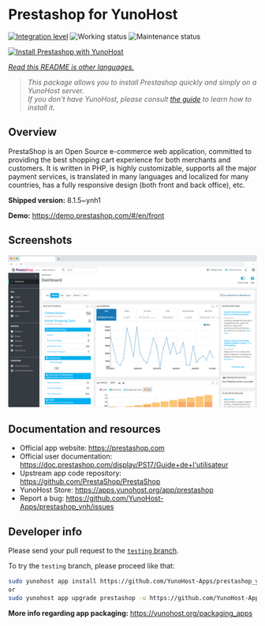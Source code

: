 <!--
N.B.: This README was automatically generated by <https://github.com/YunoHost/apps/tree/master/tools/readme_generator>
It shall NOT be edited by hand.
-->

# Prestashop for YunoHost

[![Integration level](https://dash.yunohost.org/integration/prestashop.svg)](https://dash.yunohost.org/appci/app/prestashop) ![Working status](https://ci-apps.yunohost.org/ci/badges/prestashop.status.svg) ![Maintenance status](https://ci-apps.yunohost.org/ci/badges/prestashop.maintain.svg)

[![Install Prestashop with YunoHost](https://install-app.yunohost.org/install-with-yunohost.svg)](https://install-app.yunohost.org/?app=prestashop)

*[Read this README is other languages.](./ALL_README.md)*

> *This package allows you to install Prestashop quickly and simply on a YunoHost server.*  
> *If you don't have YunoHost, please consult [the guide](https://yunohost.org/install) to learn how to install it.*

## Overview

PrestaShop is an Open Source e-commerce web application, committed to providing the best shopping cart experience for both merchants and customers. It is written in PHP, is highly customizable, supports all the major payment services, is translated in many languages and localized for many countries, has a fully responsive design (both front and back office), etc.

**Shipped version:** 8.1.5~ynh1

**Demo:** <https://demo.prestashop.com/#/en/front>

## Screenshots

![Screenshot of Prestashop](./doc/screenshots/screenshot.png)

## Documentation and resources

- Official app website: <https://prestashop.com>
- Official user documentation: <https://doc.prestashop.com/display/PS17/Guide+de+l'utilisateur>
- Upstream app code repository: <https://github.com/PrestaShop/PrestaShop>
- YunoHost Store: <https://apps.yunohost.org/app/prestashop>
- Report a bug: <https://github.com/YunoHost-Apps/prestashop_ynh/issues>

## Developer info

Please send your pull request to the [`testing` branch](https://github.com/YunoHost-Apps/prestashop_ynh/tree/testing).

To try the `testing` branch, please proceed like that:

```bash
sudo yunohost app install https://github.com/YunoHost-Apps/prestashop_ynh/tree/testing --debug
or
sudo yunohost app upgrade prestashop -u https://github.com/YunoHost-Apps/prestashop_ynh/tree/testing --debug
```

**More info regarding app packaging:** <https://yunohost.org/packaging_apps>
